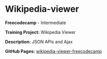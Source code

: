 # Wikipedia-viewer

**Freecodecamp** - Intermediate

**Training Project:** Wikipedia Viewer

**Description:** JSON APIs and Ajax

**GitHub Pages:** [wikipedia-viewer-freecodecamp](https://baradatbiu.github.io/wikipedia-viewer-freecodecamp/)
